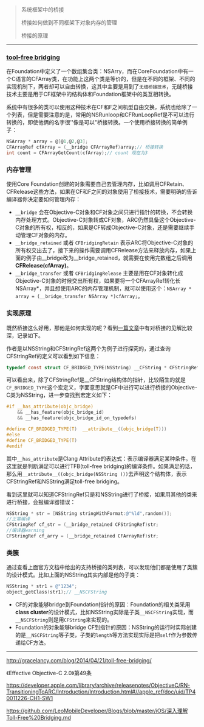 > 系统框架中的桥接
>
> 桥接如何做到不同框架下对象内存的管理
>
> 桥接的原理

---

### [tool-free bridging](https://developer.apple.com/library/archive/documentation/General/Conceptual/CocoaEncyclopedia/Toll-FreeBridgin/Toll-FreeBridgin.html)

在Foundation中定义了一个数组集合类：NSArry，而在CoreFoundation中有一个C语言的CFArray类，在功能上这两个类是等价的，但是在不同的框架、不同的实现机制下，两者却可以自由转换，这其中主要是用到了`无缝桥接技术`，无缝桥接技术主要是用于CF框架中的结构体和Foundation框架中的类互相转换。

系统中有很多的类可以使用这种技术在CF和F之间机型自由交换，系统也给除了一个列表，但是需要注意的是，常用的NSRunloop和CFRunLoopRef是不可以进行转换的，即使他俩的名字很''像是可以"桥接转换。一个使用桥接转换的简单例子：

```objective-c
NSArray * array = @[@1,@2,@3];
CFArrayRef cfArray = (__bridge CFArrayRef)array;// 桥接转换
int count = CFArrayGetCount(cfArray);// count 现在为3
```



### 内存管理

使用Core Foundation创建的对象需要自己去管理内存，比如调用CFRetain、CFRelease这些方法，如果在CF和F之间的对象使用了桥接技术，需要明确的告诉编译器你决定要如何管理内存：

- `__bridge` 会在Objective-C对象和CF对象之间只进行指针的转换，不会转换内存处理方式。Objective-C对象转成CF对象，ARC仍然具备这个Objective-C对象的所有权，相反的，如果是CF转成Objective-C对象，还是需要继续手动管理CF对象的内存。
- `__bridge_retained` 或者 `CFBridgingRetain` 表示ARC将Objective-C对象的所有权交出去了，接下来的操作需要调用CFRelease方法来释放内存，如果上面的例子由__bridge改为\_\_bridge_retained，就需要在使用完数组之后调用**CFRelease(cfArray)**。
- `__bridge_transfer` 或者 `CFBridgingRelease` 主要是用在CF对象转化成Objective-C对象的时候交出所有权，如果要将一个CFArrayRef转化长NSArray*，并且想使用ARC的内存管理机制，就可以使用这个：`NSArray * array = (__bridge_transfer NSArray *)cfArray;`。



### 实现原理

既然桥接这么好用，那他是如何实现的呢？看到[一篇文章](https://github.com/LeoMobileDeveloper/Blogs/blob/master/iOS/深入理解Toll-Free%20Bridging.md)中有对桥接的见解比较深，记录如下。

作者是以NSString和CFStringRef这两个为例子进行探究的，通过查询CFStringRef的定义可以看到如下信息：

```objective-c
typedef const struct CF_BRIDGED_TYPE(NSString) __CFString * CFStringRef;
```

可以看出来，除了CFStringRef是\_\_CFString结构体的指针，比较陌生的就是`CF_BRIDGED_TYPE`这个宏定义，字面意思就是CF中进行可以进行桥接的Objective-C类为NSString，进一步查找到宏定义如下：

```c
#if __has_attribute(objc_bridge) 
	&& __has_feature(objc_bridge_id) 
	&& __has_feature(objc_bridge_id_on_typedefs)

#define CF_BRIDGED_TYPE(T)  __attribute__((objc_bridge(T)))
#else
#define CF_BRIDGED_TYPE(T)
#endif
```

其中`__has_attribute`是Clang Attribute的表达式：表示编译器满足某种条件。在这里就是判断满足可以进行TFB(toll-free bridging)的编译条件。如果满足的话，那么用`__attribute__((objc_bridge(NSString )))`去声明这个结构体，表示CFStringRef和NSString满足toll-free bridging。

看到这里就可以知道CFStringRef只是和NSString进行了桥接，如果用其他的类来进行桥接，会报编译器错误：

```objective-c
NSString * str = [NSString stringWithFormat:@"%ld",random()];
//正常编译
CFStringRef cf_str = (__bridge_retained CFStringRef)str;
//编译器warning
CFStringRef cf_arry = (__bridge_retained CFArrayRef)str;
```



### 类簇

通过查看上面官方文档中给出的支持桥接的类列表，可以发现他们都是使用了类簇的设计模式。比如上面的NSString其实内部是他的子类：

```objective-c
NSString * str1 = @"1234";
object_getClass(str1);// __NSCFString
```

* CF的对象能够bridge到Foundation指针的原因：Foundation的相关类采用**class cluster**的设计模式，比如NSString实际是子类`__NSCFString`实现，而`__NSCFString`则是用`CFString`来实现的。
* Foundation的对象能够bridge CF到指针的原因：NSString的运行时实际创建的是`__NSCFString`等子类，子类的`length`等方法实现实际是把`self`作为参数传递给CF方法。



---

http://gracelancy.com/blog/2014/04/21/toll-free-bridging/

《Effective Objective-C 2.0》第49条

https://developer.apple.com/library/archive/releasenotes/ObjectiveC/RN-TransitioningToARC/Introduction/Introduction.html#//apple_ref/doc/uid/TP40011226-CH1-SW1

https://github.com/LeoMobileDeveloper/Blogs/blob/master/iOS/深入理解Toll-Free%20Bridging.md